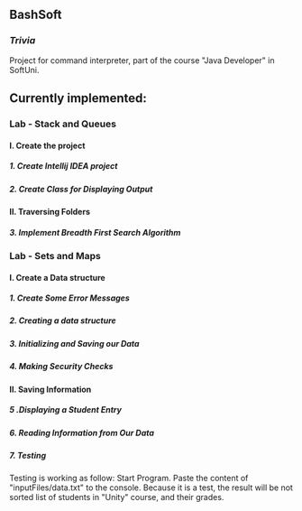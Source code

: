 BashSoft
---
### *Trivia*

Project for command interpreter, part of the course 
"Java Developer" in SoftUni.

## Currently implemented:

### Lab - Stack and Queues
#### I. Create the project
##### 1. Create Intellij IDEA project
##### 2. Create Class for Displaying Output
#### II. Traversing Folders
##### 3. Implement Breadth First Search Algorithm
### Lab - Sets and Maps
#### I. Create a Data structure
##### 1. Create Some Error Messages
##### 2. Creating a data structure
##### 3. Initializing and Saving our Data
##### 4. Making Security Checks
#### II. Saving Information
##### 5 .Displaying a Student Entry
##### 6. Reading Information from Our Data
##### 7. Testing
Testing is working as follow:
Start Program. Paste the content of "inputFiles/data.txt" to the console.
Because it is a test, the result will be not sorted list of students in "Unity" course, and their grades.
